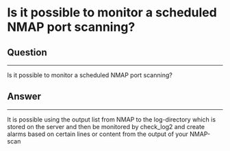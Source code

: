 # Is it possible to monitor a scheduled NMAP port scanning?

## Question

* * * * *

Is it possible to monitor a scheduled NMAP port scanning?

## Answer

* * * * *

It is possible using the output list from NMAP to the log-directory which is stored on the server and then be monitored by check\_log2 and create alarms based on certain lines or content from the output of your NMAP-scan

